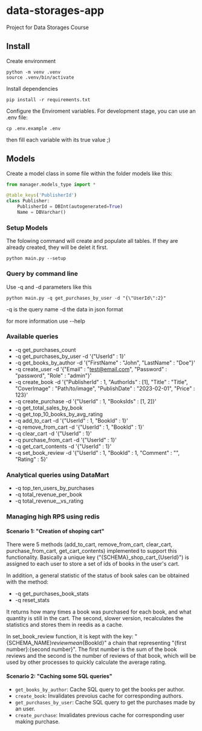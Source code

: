 # data-storages-app
Project for Data Storages Course

## Install
Create environment
```
python -m venv .venv
source .venv/bin/activate
```

Install dependencies
```
pip install -r requirements.txt
```

Configure the Enviroment variables. For development stage, you can use an .env file:

```
cp .env.example .env
```

then fill each variable with its true value ;)

## Models
Create a model class in some file within the folder models like this:

```python
from manager.models_type import *

@table_keys('PublisherId')
class Publisher:
    PublisherId = DBInt(autogenerated=True)
    Name = DBVarchar()
```

### Setup Models

The folowing command will create and populate all tables. If they are already created, they will be delet it first.

```shell
python main.py --setup
```

### Query by command line
Use -q and -d parameters like this

```shell
python main.py -q get_purchases_by_user -d "{\"UserId\":2}"
```

-q is the query name
-d the data in json format

for more information use --help

### Available queries
- -q get_purchases_count
- -q get_purchases_by_user -d '{\"UserId\" : 1}'
- -q get_books_by_author -d '{\"FirstName\" : \"John\", \"LastName\" : \"Doe\"}'
- -q create_user -d '{\"Email\" : \"test@email.com\", \"Password\" : \"password\", \"Role\" : \"admin\"}'
- -q create_book -d '{\"PublisherId\" : 1, \"AuthorIds\" : [1], \"Title\" : \"Title\", \"CoverImage\" : \"Path/to/image\", \"PublishDate\" : \"2023-02-01\", \"Price\" : 123}'
- -q create_purchase -d '{\"UserId\" : 1, \"BooksIds\" : [1, 2]}'
- -q get_total_sales_by_book
- -q get_top_10_books_by_avg_rating
- -q add_to_cart -d '{\"UserId\" : 1, \"BookId\" : 1}'
- -q remove_from_cart -d '{\"UserId\" : 1, \"BookId\" : 1}'
- -q clear_cart -d '{\"UserId\" : 1}'
- -q purchase_from_cart -d '{\"UserId\" : 1}'
- -q get_cart_contents -d '{\"UserId\" : 1}'
- -q set_book_review -d '{\"UserId\" : 1, \"BookId\" : 1, \"Comment\" : \"\", \"Rating\" : 5}'

### Analytical queries using DataMart
- -q top_ten_users_by_purchases
- -q total_revenue_per_book
- -q total_revenue__vs_rating

### Managing high RPS using redis
#### Scenario 1: "Creation of shoping cart"

There were 5 methods (add_to_cart, remove_from_cart, clear_cart, purchase_from_cart, get_cart_contents) implemented to support this functionality. Basically a unique key ("{SCHEMA}\_shop_cart\_{UserId}") is assigned to each user to store a set of ids of books in the user's cart.


In addition, a general statistic of the status of book sales can be obtained with the method:

- -q get_purchases_book_stats
- -q reset_stats

It returns how many times a book was purchased for each book, and what quantity is still in the cart. The second, slower version, recalculates the statistics and stores them in reedis as a cache.

In set_book_review function, it is kept with the key: 
"{SCHEMA_NAME}_reviewmean_{BookId}"
a chain that representing "{first number}:{second number}".
The first number is the sum of the book reviews and the second is the number of reviews of that book, which will be used by other processes to quickly calculate the average rating.

#### Scenario 2: "Caching some SQL queries"
- `get_books_by_author`: Cache SQL query to get the books per author.
- `create_book`: Invalidates prevoius cache for corresponding authors.
- `get_purchases_by_user`: Cache SQL query to get the purchases made by an user.
- `create_purchase`: Invalidates previous cache for corresponding user making purchase.  
